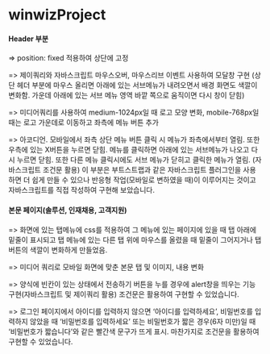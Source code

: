 # winwizProject


 #### Header 부분

=> position: fixed 적용하여 상단에 고정

=> 제이쿼리와 자바스크립트 마우스오버, 마우스리브 이벤트 사용하여 모달창 구현
(상단 헤더 부분에 마우스 올리면 아래에 있는 서브메뉴가 내려오면서 배경 화면도 색깔이 변화함. 가운데 아래에 있는 서브 메뉴 영역 바깥 쪽으로 움직이면 다시 창이 닫힘)

=> 미디어쿼리를 사용하여 medium-1024px일 때 로고 모양 변화, mobile-768px일 때는 로고 가운데로 이동하고 좌측에 메뉴 버튼 추가

=> 아코디언. 모바일에서 좌측 상단 메뉴 버튼 클릭 시 메뉴가 좌측에서부터 열림. 또한 우측에 있는 X버튼을 누르면 닫힘.
메뉴를 클릭하면 아래에 있는 서브메뉴가 나오고 다시 누르면 닫힘. 또한 다른 메뉴 클릭시에도 서브 메뉴가 닫히고 클릭한 메뉴가 열림. (자바스크립트 조건문 활용)
이 부분은 부트스트랩과 같은 자바스크립트 플러그인을 사용하면 더 쉽게 만들 수 있으나 반응형 작업(모바일로 변하였을 때)이 이루어지는 것이고 자바스크립트를
직접 작성하여 구현해 보았습니다.


#### 본문 페이지(솔루션, 인재채용, 고객지원)

=> 화면에 있는 탭메뉴에 css를 적용하여 그 메뉴에 있는 페이지에 있을 때 탭 아래에 밑줄이 표시되고
탭 메뉴에 있는 다른 탭 위에 마우스를 올렸을 때 밑줄이 그어지거나 탭 버튼의 색깔이 변화하게 만들었음.

=> 미디어 쿼리로 모바일 화면에 맞춘 본문 탭 및 이미지, 내용 변화

=> 양식에 빈칸이 있는 상태에서 전송하기 버튼을 누를 경우에 alert창을 띄우는 기능 구현(자바스크립트 및 제이쿼리 활용)
조건문은 활용하여 구현할 수 있었습니다.

=> 로그인 페이지에서 아이디를 입력하지 않으면 ‘아이디를 입력하세요’, 비밀번호를 입력하지 않았을 때 ‘비밀번호를 입력하세요’
또는 비밀번호가 짧은 경우(6자 미만)일 때 ‘비밀번호가 짧습니다’와 같은 빨간색 문구가 뜨게 표시.
마찬가지로 조건문을 활용하여 구현할 수 있었습니다.
